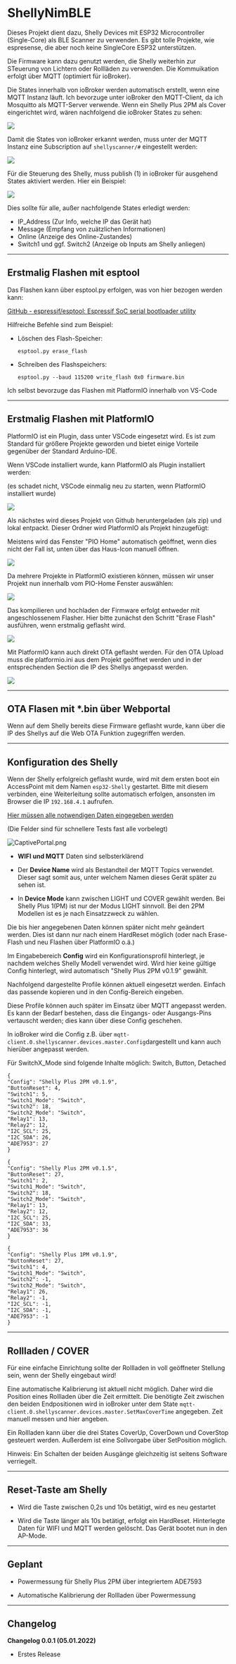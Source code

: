 # ShellyNimBLE

Dieses Projekt dient dazu, Shelly Devices mit ESP32 Microcontroller (Single-Core) als BLE Scanner zu verwenden. Es gibt tolle Projekte, wie espresense, die aber noch keine SingleCore ESP32 unterstützen.

Die Firmware kann dazu genutzt werden, die Shelly weiterhin zur STeuerung von Lichtern oder Rollläden zu verwenden. Die Kommuikation erfolgt über MQTT (optimiert für ioBroker).

Die States innerhalb von ioBroker werden automatisch erstellt, wenn eine MQTT Instanz läuft. Ich bevorzuge unter ioBroker den MQTT-Client, da ich Mosquitto als MQTT-Server verwende. Wenn ein Shelly Plus 2PM als Cover eingerichtet wird, wären nachfolgend die ioBroker States zu sehen:

![ ](pictures/iobroker/020_iobroker_states_overview.png  "ioBroker States")

Damit die States von ioBroker erkannt werden, muss unter der MQTT Instanz eine Subscription auf `shellyscanner/#` eingestellt werden:

![ ](pictures/iobroker/010_iobroker_mqtt_subscriptions.png  "ioBroker MQTT")

Für die Steuerung des Shelly, muss publish (1) in ioBroker für ausgehend States aktiviert werden. Hier ein Beispiel:

![ ](pictures/iobroker/030_iobroker_publish_config.png  "ioBroker publish")

Dies sollte für alle, außer nachfolgende States erledigt werden:

* IP_Address (Zur Info, welche IP das Gerät hat)
* Message (Empfang von zuätzlichen Informationen)
* Online (Anzeige des Online-Zustandes)
* Switch1 und ggf. Switch2 (Anzeige ob Inputs am Shelly anliegen)

***

## Erstmalig Flashen mit esptool

Das Flashen kann über esptool.py erfolgen, was von hier bezogen werden kann:

[GitHub - espressif/esptool: Espressif SoC serial bootloader utility](https://github.com/espressif/esptool)

Hilfreiche Befehle sind zum Beispiel:

* Löschen des Flash-Speicher:
  
   `esptool.py erase_flash`

* Schreiben des Flashspeichers:
  
   `esptool.py --baud 115200 write_flash 0x0 firmware.bin`

Ich selbst bevorzuge das Flashen mit PlatformIO innerhalb von VS-Code

***

## Erstmalig Flashen mit PlatformIO

PlatformIO ist ein Plugin, dass unter VSCode eingesetzt wird. Es ist zum Standard für größere Projekte geworden und bietet einige Vorteile gegenüber der Standard Arduino-IDE.

Wenn VSCode installiert wurde, kann PlatformIO als Plugin installiert werden:

(es schadet nicht, VSCode einmalig neu zu starten, wenn PlatformIO installiert wurde)

![ ](pictures/vscode/010_vscode_install_platformio.png  "pio install")

Als nächstes wird dieses Projekt von Github heruntergeladen (als zip) und lokal entpackt. Dieser Ordner wird PlatformIO als Projekt hinzugefügt:

Meistens wird das Fenster "PIO Home" automatisch geöffnet, wenn dies nicht der Fall ist, unten über das Haus-Icon manuell öffnen.

![ ](pictures/vscode/020_vscode_pio_add-project.png  "pio add project")

Da mehrere Projekte in PlatformIO existieren können, müssen wir unser Projekt nun innerhalb vom PIO-Home Fenster auswählen:

![ ](pictures/vscode/030_vscode_pio_open-project.png  "pio open project")

Das kompilieren und hochladen der Firmware erfolgt entweder mit angeschlossenem Flasher. Hier bitte zunächst den Schritt "Erase Flash" ausführen, wenn erstmalig geflasht wird.

![ ](pictures/vscode/040_vscode_pio_build-upload.png  "pio build upload")

Mit PlatformIO kann auch direkt OTA geflasht werden. Für den OTA Upload muss die platformio.ini aus dem Projekt geöffnet werden und in der entsprechenden Section die IP des Shellys angepasst werden.

![ ](pictures/vscode/050_vscode_pio_ota_direct.png  "pio build ota upload")

***

## OTA Flasen mit *.bin über Webportal

Wenn auf dem Shelly bereits diese Firmware geflasht wurde, kann über die IP des Shellys auf die Web OTA Funktion zugegriffen werden.

***

## Konfiguration des Shelly

Wenn der Shelly erfolgreich geflasht wurde, wird mit dem ersten boot ein AccessPoint mit dem Namen `esp32-Shelly` gestartet. Bitte mit diesem verbinden, eine Weiterleitung sollte automatisch erfolgen, ansonsten im Browser die IP `192.168.4.1` aufrufen.

<u>Hier müssen alle notwendigen Daten eingegeben werden</u>

(Die Felder sind für schnellere Tests fast alle vorbelegt)

![CaptivePortal.png](pictures/config/CaptivePortal.png)

* **WIFI und MQTT** Daten sind selbsterklärend

* Der **Device Name** wird als Bestandteil der MQTT Topics verwendet. Dieser sagt somit aus, unter welchem Namen dieses Gerät später zu sehen ist.

* In **Device Mode** kann zwischen LIGHT und COVER gewählt werden. Bei Shelly Plus 1(PM) ist nur der Modus LIGHT sinnvoll. Bei den 2PM Modellen ist es je nach Einsatzzweck zu wählen.

Die bis hier angegebenen Daten können später nicht mehr geändert werden. Dies ist dann nur nach einem HardReset möglich (oder nach Erase-Flash und neu Flashen über PlatformIO o.ä.)

Im Eingabebereich **Config** wird ein Konfigurationsprofil hinterlegt, je nachdem welches Shelly Modell verwendet wird. Wird hier keine gültige Config hinterlegt, wird automatisch "Shelly Plus 2PM v0.1.9" gewählt.

Nachfolgend dargestellte Profile können aktuell eingesetzt werden. Einfach das passende kopieren und in den Config-Bereich eingeben.

Diese Profile können auch später im Einsatz über MQTT angepasst werden. Es kann der Bedarf bestehen, dass die Eingangs- oder Ausgangs-Pins vertauscht werden; dies kann über diese Config geschehen.

In ioBroker wird die Config z.B. über `mqtt-client.0.shellyscanner.devices.master.Config`dargestellt und kann auch hierüber angepasst werden.

Für SwitchX_Mode sind folgende Inhalte möglich: Switch, Button, Detached

```
{  
"Config": "Shelly Plus 2PM v0.1.9",
"ButtonReset": 4,
"Switch1": 5,
"Switch1_Mode": "Switch",
"Switch2": 18,
"Switch2_Mode": "Switch",
"Relay1": 13,
"Relay2": 12,
"I2C_SCL": 25,
"I2C_SDA": 26,
"ADE7953": 27
}
```

```
{  
"Config": "Shelly Plus 2PM v0.1.5",
"ButtonReset": 27,
"Switch1": 2,
"Switch1_Mode": "Switch",
"Switch2": 18,
"Switch2_Mode": "Switch",
"Relay1": 13,
"Relay2": 12,
"I2C_SCL": 25,
"I2C_SDA": 33,
"ADE7953": 36
}
```

```
{  
"Config": "Shelly Plus 1PM v0.1.9",
"ButtonReset": 27,
"Switch1": 4,
"Switch1_Mode": "Switch",
"Switch2": -1,
"Switch2_Mode": "Switch",
"Relay1": 26,
"Relay2": -1,
"I2C_SCL": -1,
"I2C_SDA": -1,
"ADE7953": -1
}
```

---

## Rollladen / COVER

Für eine einfache Einrichtung sollte der Rollladen in voll geöffneter Stellung sein, wenn der Shelly eingebaut wird!

Eine automatische Kalibrierung ist aktuell nicht möglich. Daher wird die Position eines Rollladen über die Zeit ermittelt. Die benötigte Zeit zwischen den beiden Endpositionen wird in ioBroker unter dem State `mqtt-client.0.shellyscanner.devices.master.SetMaxCoverTime` angegeben. Zeit manuell messen und hier angeben.

Ein Rollladen kann über die drei States CoverUp, CoverDown und CoverStop gesteuert werden. Außerdem ist eine Sollvorgabe über SetPosition möglich.

Hinweis: Ein Schalten der beiden Ausgänge gleichzeitig ist seitens Software verriegelt.

---

## Reset-Taste am Shelly

* Wird die Taste zwischen 0,2s und 10s betätigt, wird es neu gestartet

* Wird die Taste länger als 10s betätigt, erfolgt ein HardReset. Hinterlegte Daten für WIFI und MQTT werden gelöscht. Das Gerät bootet nun in den AP-Mode.

---

## Geplant

* Powermessung für Shelly Plus 2PM über integriertem ADE7593

* Automatische Kalibrierung der Rollladen über Powermessung

---

## Changelog

**Changelog 0.0.1 (05.01.2022)**

- Erstes Release
